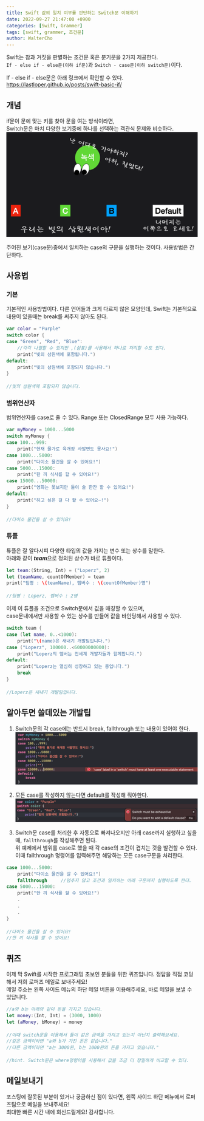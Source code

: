 ```yaml
---
title: Swift 값의 일치 여부를 판단하는 Switch문 이해하기
date: 2022-09-27 21:47:00 +0900
categories: [Swift, Grammer]
tags: [swift, grammer, 조건문]
author: WalterCho
---
```


Swift는 참과 거짓을 판별하는 조건문 혹은 분기문을 2가지 제공한다.<br>
`If - else if - else문(이하 if문)`과 `Switch - case문(이하 switch문)`이다.

If - else if - else문은 아래 링크에서 확인할 수 있다.<br>
<https://lastloper.github.io/posts/swift-basic-if/>

## 개념
if문이 문에 맞는 키를 찾아 문을 여는 방식이라면,<br>
Switch문은 마치 다양한 보기중에 하나를 선택하는 객관식 문제와 비슷하다.
![Switch Concept](/post_img/20220927/switch_concept.png)

주어진 보기(case문)중에서 일치하는 case의 구문을 실행하는 것이다. 사용방법은 간단하다.

## 사용법
### 기본
기본적인 사용방법이다. 다른 언어들과 크게 다르지 않은 모양인데, Swift는 기본적으로 내용이 있을때는 break를 써주지 않아도 된다.

```swift
var color = "Purple"
switch color {
case "Green", "Red", "Blue":
    //각각 나열할 수 있지만 ,(쉼표)를 사용해서 하나로 처리할 수도 있다.
    print("빛의 삼원색에 포함됩니다.")
default:
    print("빛의 삼원색에 포함되지 않습니다.")
}

//빛의 삼원색에 포함되지 않습니다.
```

### 범위연산자
범위연산자를 case로 줄 수 있다. Range 또는 ClosedRange 모두 사용 가능하다.<br>

```swift
var myMoney = 1000...5000
switch myMoney {
case 100...999:
    print("현재 물가로 육개장 사발면도 못사요!")
case 1000...5000:
    print("다이소 물건을 살 수 있어요!")
case 5000...15000:
    print("한 끼 식사를 할 수 있어요!")
case 15000...50000:
    print("영화는 못보지만 둘이 술 한잔 할 수 있어요!")
default:
    print("하고 싶은 걸 다 할 수 있어요~!")
}

//다이소 물건을 살 수 있어요!
``` 

### 튜플
튜플은 잘 알다시피 다양한 타입의 값을 가지는 변수 또는 상수를 말한다.<br>
아래와 같이 ***team***으로 정의된 상수가 바로 튜플이다.
```swift
let team:(String, Int) = ("Loperz", 2)
let (teamName, countOfMember) = team
print("팀명 : \(teamName), 멤버수 : \(countOfMember)명")

//팀명 : Loperz, 멤버수 : 2명
```

이제 이 튜플을 조건으로 Switch문에서 값을 매칭할 수 있으며,<br>
case문내에서만 사용할 수 있는 상수를 만들어 값을 바인딩해서 사용할 수 있다.

```swift
switch team {
case (let name, 0..<1000):
    print("\(name)은 새내기 개발팀입니다.")
case ("Loperz", 100000..<60000000000):
    print("Loperz의 멤버는 전세계 개발자들과 함께합니다.")
default:
    print("Loperz는 열심히 성장하고 있는 중입니다.")
    break
}

//Loperz은 새내기 개발팀입니다.
```

## 알아두면 쓸데있는 개발팁
1. Switch문의 각 case에는 반드시 break, fallthrough 또는 내용이 있어야 한다.
![When no any contents error](/post_img/20220927/when_no_any_contents_error.png)

2. 모든 case를 작성하지 않는다면 default를 작성해 줘야한다.
![When no default error](/post_img/20220927/when_no_default_error.png)

1. Switch문 case를 처리한 후 자동으로 빠져나오지만 아래 case까지 실행하고 싶을 때, `fallthrough`를 작성해주면 된다.<br>
위 예제에서 범위를 case로 했을 때 각 case의 조건이 겹치는 것을 발견할 수 있다. 이때 fallthrough 명령어를 입력해주면 해당하는 모든 case구문을 처리한다.

```swift
case 1000...5000:
    print("다이소 물건을 살 수 있어요!")
    fallthrough     //멈추지 않고 조건과 일치하는 아래 구문까지 실행하도록 한다.
case 5000...15000:
    print("한 끼 식사를 할 수 있어요!")
    .
    .
    .
}

//다이소 물건을 살 수 있어요!
//한 끼 식사를 할 수 있어요!
```

## 퀴즈
이제 막 Swift를 시작한 프로그래밍 초보인 분들을 위한 퀴즈입니다. 정답을 직접 코딩해서 저희 로퍼즈 메일로 보내주세요!<br>
메일 주소는 왼쪽 사이드 메뉴의 하단 메일 버튼을 이용해주세요, 바로 메일을 보낼 수 있답니다.

```swift
//a와 b는 아래와 같이 돈을 가지고 있습니다.
let money:(Int, Int) = (3000, 1000)
let (aMoney, bMoney) = money

//이때 switch문을 이용해서 둘이 같은 금액을 가지고 있는지 아닌지 출력해보세요.
//같은 금액이라면 "a와 b가 가진 돈은 같습니다."
//다른 금액이라면 "a는 3000원, b는 1000원의 돈을 가지고 있습니다."

//hint. Switch문은 where명령어를 사용해서 값을 조금 더 정밀하게 비교할 수 있다.
```

## 메일보내기
포스팅에 잘못된 부분이 있거나 궁금하신 점이 있다면, 왼쪽 사이드 하단 메뉴에서 로퍼즈팀으로 메일을 보내주세요!<br>
최대한 빠른 시간 내에 회신드릴게요! 감사합니다.